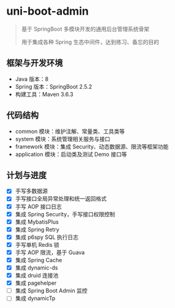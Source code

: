 # uni-boot-admin

> 基于 SpringBoot 多模块开发的通用后台管理系统骨架
>
> 用于集成各种 Spring 生态中间件，达到练习、备忘的目的

## 框架与开发环境

- Java 版本：8
- Spring 版本：SpringBoot 2.5.2
- 构建工具：Maven 3.6.3

## 代码结构

- common 模块：维护注解、常量类、工具类等
- system 模块：系统管理相关服务与接口
- framework 模块：集成 Security、动态数据源、限流等框架功能
- application 模块：启动类及测试 Demo 接口等

## 计划与进度

- [x] 手写多数据源
- [x] 手写接口全局异常处理和统一返回格式
- [x] 手写 AOP 接口日志
- [x] 集成 Spring Security，手写接口权限控制
- [x] 集成 MybatisPlus
- [x] 集成 Spring Retry
- [x] 集成 p6spy SQL 执行日志
- [x] 手写单机 Redis 锁
- [x] 手写 AOP 限流，基于 Guava
- [x] 集成 Spring Cache
- [x] 集成 dynamic-ds
- [x] 集成 druid 连接池
- [x] 集成 pagehelper
- [ ] 集成 Spring Boot Admin 监控
- [ ] 集成 dynamicTp
